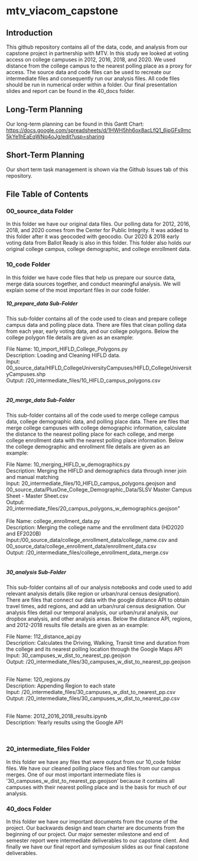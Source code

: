 # mtv_viacom_capstone

## Introduction
This github repository contains all of the data, code, and analysis from our capstone project in partnership with MTV. In this study we looked at voting access on college campuses in 2012, 2016, 2018, and 2020. We used distance from the college campus to the nearest polling place as a proxy for access. The source data and code files can be used to recreate our intermediate files and consequently run our analysis files. All code files should be run in numerical order within a folder. Our final presentation slides and report can be found in the 40_docs folder.

## Long-Term Planning
Our long-term planning can be found in this Gantt Chart: https://docs.google.com/spreadsheets/d/1HWH5hh6ox8acLfQ1_6jpGFs9mc5kYe1hEaEqWNq4oJg/edit?usp=sharing

## Short-Term Planning
Our short term task management is shown via the Github Issues tab of this repository.

## File Table of Contents

### 00_source_data Folder
In this folder we have our original data files. Our polling data for 2012, 2016, 2018, and 2020 comes from the Center for Public Integrity. It was added to this folder after it was geocoded with geocodio. Our 2020 & 2018 early voting data from Ballot Ready is also in this folder. This folder also holds our original college campus, college demographic, and college enrollment data.

### 10_code Folder
In this folder we have code files that help us prepare our source data, merge data sources together, and conduct meaningful analysis. We will explain some of the most important files in our code folder.

##### 10_prepare_data Sub-Folder
This sub-folder contains all of the code used to clean and prepare college campus data and polling place data. There are files that clean polling data from each year, early voting data, and our college polygons. Below the college polygon file details are given as an example:

   File Name: 10_import_HIFLD_College_Polygons.py  <br>
   Description: Loading and Cleaning HIFLD data. <br>
   Input: 00_source_data/HIFLD_CollegeUniversityCampuses/HIFLD_CollegeUniversityCampuses.shp <br>
   Output: /20_intermediate_files/10_HIFLD_campus_polygons.csv <br>
<br>

##### 20_merge_data Sub-Folder
This sub-folder contains all of the code used to merge college campus data, college demographic data, and polling place data. There are files that merge college campuses with college demographic information, calculate the distance to the nearest polling place for each college, and merge college enrollment data with the nearest polling place information. Below the college demographic and enrollment file details are given as an example:

   File Name: 10_merging_HIFLD_w_demographics.py  <br>
   Description: Merging the HIFLD and demographics data through inner join and manual matching <br>
   Input: 20_intermediate_files/10_HIFLD_campus_polygons.geojson and 00_source_data/PlusOne_College_Demographic_Data/SLSV Master Campus Sheet - Master Sheet.csv <br>
   Output: 20_intermediate_files/20_campus_polygons_w_demographics.geojson" <br>
<br>
   File Name: college_enrollment_data.py  <br>
   Description: Merging the college name and the enrollment data (HD2020 and EF2020B) <br>
   Input:/00_source_data/college_enrollment_data/college_name.csv and 00_source_data/college_enrollment_data/enrollment_data.csv <br>
   Output: /20_intermediate_files/college_enrollment_data_merge.csv <br>
<br>

##### 30_analysis Sub-Folder
This sub-folder contains all of our analysis notebooks and code used to add relevant analysis details (like region or urban/rural census designation). There are files that connect our data with the google distance API to obtain travel times, add regions, and add an urban/rural census designation. Our analysis files detail our temporal analysis, our urban/rural analysis, our dropbox analysis, and other analysis areas. Below the distance API, regions, and 2012-2018 results file details are given as an example:

   File Name: 112_distance_api.py <br>
   Description: Calculates the Driving, Walking, Transit time and duration from the college and its nearest polling location through the Google Maps API <br>
   Input: 30_campuses_w_dist_to_nearest_pp.geojson<br>
   Output: /20_intermediate_files/30_campuses_w_dist_to_nearest_pp.geojson <br>
<br>

   File Name: 120_regions.py <br>
   Description: Appending Region to each state <br>
   Input: /20_intermediate_files/30_campuses_w_dist_to_nearest_pp.csv <br>
   Output: /20_intermediate_files/30_campuses_w_dist_to_nearest_pp.csv <br>
<br>

   File Name: 2012_2016_2018_results.ipynb <br>
   Description: Yearly results using the Google API <br>

<br>

### 20_intermediate_files Folder
In this folder we have any files that were output from our 10_code folder files. We have our cleaned polling place files and files from our campus merges. One of our most important intermediate files is '30_campuses_w_dist_to_nearest_pp.geojson' because it contains all campuses with their nearest polling place and is the basis for much of our analysis.

### 40_docs Folder
In this folder we have our important documents from the course of the project. Our backwards design and team charter are documents from the beginning of our project. Our major semester milestone and end of semester report were intermediate deliverables to our capstone client. And finally we have our final report and symposium slides as our final capstone deliverables.



